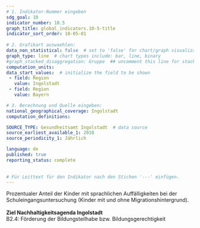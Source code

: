 ```yaml
---
# 1. Indikator-Nummer eingeben 
sdg_goal: 10 
indicator_number: 10.5
graph_title: global_indicators.10-5-title
indicator_sort_order: 10-05-01
 
# 2. Grafikart auswaehlen: 
data_non_statistical: false  # set to 'false' for chart/graph visualization 
graph_type: line  # chart types include: bar, line, binary 
#graph_stacked_disaggregation: Gruppe  ## uncomment this line for stacked bars. eplace 'Geschlecht' with the field of aggregation. 
computation_units: 
data_start_values:  # initialize the field to be shown  
 - field: Region 
   value: Ingolstadt 
 - field: Region 
   value: Bayern 

# 3. Berechnung und Quelle eingeben: 
national_geographical_coverage: Ingolstadt
computation_definitions: 

SOURCE_TYPE: Gesundheitsamt Ingolstadt  # data source  
source_earliest_available_1: 2018
source_periodicity_1: Jährlich

language: de   
published: true 
reporting_status: complete
 
 
# Für Leittext für den Indikator nach den Stichen '---' einfügen. 
---
```

Prozentualer Anteil der Kinder mit sprachlichen Auffälligkeiten bei der Schuleingangsuntersuchung (Kinder mit und ohne Migrationshintergrund).<br>
<br>
<b>Ziel Nachhaltigkeitsagenda Ingolstadt</b><br>
B2.4: Förderung der Bildungsteilhabe bzw. Bildungsgerechtigkeit
